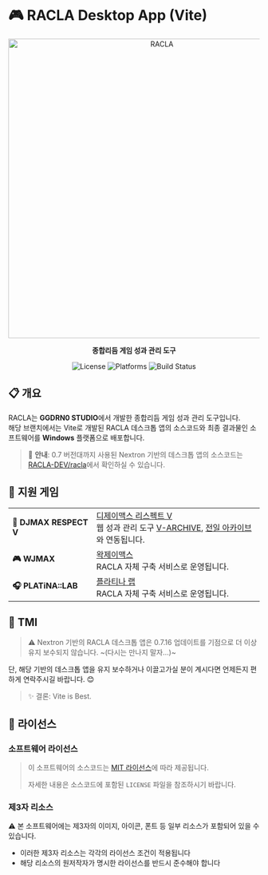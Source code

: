 # 🎮 RACLA Desktop App (Vite)

<div align="center">
  <img src="https://cdn.gongroin.com/gongroin/og-image-racla.png" alt="RACLA" width="600">
  
  <p><strong>종합리듬 게임 성과 관리 도구</strong></p>
  
  <p>
    <img src="https://img.shields.io/github/license/RACLA-DEV/racla-vite?color=blue" alt="License">
    <img src="https://img.shields.io/badge/platforms-Windows-brightgreen" alt="Platforms">
    <img src="https://github.com/RACLA-DEV/racla-vite/actions/workflows/build.yml/badge.svg" alt="Build Status">
  </p>
</div>

## 📋 개요

RACLA는 **GGDRN0 STUDIO**에서 개발한 종합리듬 게임 성과 관리 도구입니다.  
해당 브랜치에서는 Vite로 개발된 RACLA 데스크톱 앱의 소스코드와 최종 결과물인 소프트웨어를 **Windows** 플랫폼으로 배포합니다.

> 📢 **안내**: 0.7 버전대까지 사용된 Nextron 기반의 데스크톱 앱의 소스코드는 [RACLA-DEV/racla](https://github.com/RACLA-DEV/racla/tree/main-nextron)에서 확인하실 수 있습니다.

## 🎵 지원 게임

<table>
  <tr>
    <td><b>🎹 DJMAX RESPECT V</b></td>
    <td>
      <a href="https://store.steampowered.com/app/960170/DJMAX_RESPECT_V/">디제이맥스 리스펙트 V</a><br>
      웹 성과 관리 도구 <a href="https://v-archive.net">V-ARCHIVE</a>, <a href="https://hard-archive.com">전일 아카이브</a>와 연동됩니다.
    </td>
  </tr>
  <tr>
    <td><b>🎮 WJMAX</b></td>
    <td>
      <a href="https://waktaverse.games/gameDetail/wjmax/">왁제이맥스</a><br>
      RACLA 자체 구축 서비스로 운영됩니다.
    </td>
  </tr>
  <tr>
    <td><b>🎧 PLATiNA::LAB</b></td>
    <td>
      <a href="https://platinalab.net/">플라티나 랩</a><br>
      RACLA 자체 구축 서비스로 운영됩니다.
    </td>
  </tr>
</table>

## 💬 TMI

> ⚠️ Nextron 기반의 RACLA 데스크톱 앱은 0.7.16 업데이트를 기점으로 더 이상 유지 보수되지 않습니다. ~(다시는 만나지 말자...)~

단, 해당 기반의 데스크톱 앱을 유지 보수하거나 이끌고가실 분이 계시다면 언제든지 편하게 연락주시길 바랍니다. 😊

> ✨ 결론: Vite is Best.

## 📜 라이선스

### 소프트웨어 라이선스

> 이 소프트웨어의 소스코드는 [MIT 라이선스](https://github.com/RACLA-DEV/racla/blob/main/LICENSE)에 따라 제공됩니다.
>
> 자세한 내용은 소스코드에 포함된 `LICENSE` 파일을 참조하시기 바랍니다.

### 제3자 리소스

⚠️ 본 소프트웨어에는 제3자의 이미지, 아이콘, 폰트 등 일부 리소스가 포함되어 있을 수 있습니다.

- 이러한 제3자 리소스는 각각의 라이선스 조건이 적용됩니다
- 해당 리소스의 원저작자가 명시한 라이선스를 반드시 준수해야 합니다
